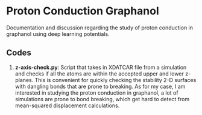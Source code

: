 # Proton Conduction Graphanol
Documentation and discussion regarding the study of proton conduction in graphanol using deep learning potentials.

## Codes
1. **z-axis-check.py**: Script that takes in XDATCAR file from a simulation and checks if all the atoms are within the accepted upper and lower z-planes. This is convenient for quickly checking the stability 2-D surfaces with dangling bonds that are prone to breaking. As for my case, I am interested in studying the proton conduction in graphanol, a lot of simulations are prone to bond breaking, which get hard to detect from mean-squared displacement calculations. 
